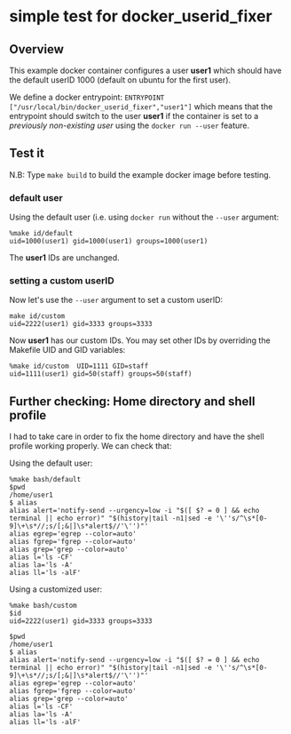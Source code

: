 simple test for docker_userid_fixer
==================================

## Overview

This example docker container configures a user **user1** which should have the default userID 1000 (default on ubuntu for the first user).

We define a docker entrypoint: `ENTRYPOINT ["/usr/local/bin/docker_userid_fixer","user1"]` 
which means that the entrypoint should switch to the user **user1** if the container is set to 
a *previously non-existing user* using the `docker run --user` feature.

## Test it

N.B: Type `make build` to build the example docker image before testing.


### default user 

Using the default user (i.e. using `docker run` without the `--user` argument:

```
%make id/default
uid=1000(user1) gid=1000(user1) groups=1000(user1)
```

The **user1** IDs are unchanged.

### setting a custom userID

Now let's use the `--user` argument to set a custom userID:

```
make id/custom 
uid=2222(user1) gid=3333 groups=3333
```

Now **user1** has our custom IDs. You may set other IDs by overriding the Makefile UID and GID variables:
```
%make id/custom  UID=1111 GID=staff
uid=1111(user1) gid=50(staff) groups=50(staff)
```

## Further checking: Home directory and shell profile

I had to take care in order to fix the home directory and have the shell profile working properly.
We can check that:

Using the default user:
```
%make bash/default
$pwd
/home/user1
$ alias
alias alert='notify-send --urgency=low -i "$([ $? = 0 ] && echo terminal || echo error)" "$(history|tail -n1|sed -e '\''s/^\s*[0-9]\+\s*//;s/[;&|]\s*alert$//'\'')"'
alias egrep='egrep --color=auto'
alias fgrep='fgrep --color=auto'
alias grep='grep --color=auto'
alias l='ls -CF'
alias la='ls -A'
alias ll='ls -alF'
```

Using a customized user:
```
%make bash/custom
$id
uid=2222(user1) gid=3333 groups=3333

$pwd
/home/user1
$ alias
alias alert='notify-send --urgency=low -i "$([ $? = 0 ] && echo terminal || echo error)" "$(history|tail -n1|sed -e '\''s/^\s*[0-9]\+\s*//;s/[;&|]\s*alert$//'\'')"'
alias egrep='egrep --color=auto'
alias fgrep='fgrep --color=auto'
alias grep='grep --color=auto'
alias l='ls -CF'
alias la='ls -A'
alias ll='ls -alF'
```

